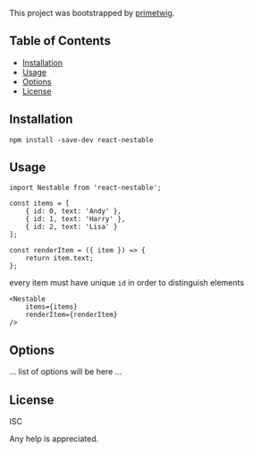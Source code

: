 This project was bootstrapped by [primetwig](mailto:primetwig@gmail.com).

## Table of Contents

- [Installation](#installation)
- [Usage](#usage)
- [Options](#options)
- [License](#license)

## Installation

`npm install -save-dev react-nestable`

## Usage

```
import Nestable from 'react-nestable';

const items = [
    { id: 0, text: 'Andy' },
    { id: 1, text: 'Harry' },
    { id: 2, text: 'Lisa' }
];

const renderItem = ({ item }) => {
    return item.text;
};
```
every item must have unique `id` in order to distinguish elements
```
<Nestable
    items={items}
    renderItem={renderItem}
/>
```

## Options

... list of options will be here ...

## License

ISC

Any help is appreciated.

